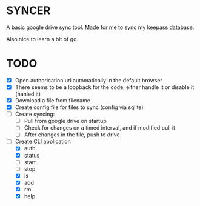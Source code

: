 # SYNCER

A basic google drive sync tool.
Made for me to sync my keepass database.

Also nice to learn a bit of go.

# TODO

- [x] Open authorication url automatically in the default browser
- [x] There seems to be a loopback for the code, either handle it or disable it (hanled it)
- [x] Download a file from filename
- [x] Create config file for files to sync (config via sqlite)
- [ ] Create syncing:
    - [ ] Pull from google drive on startup
    - [ ] Check for changes on a timed interval, and if modified pull it
    - [ ] After changes in the file, push to drive
- [ ] Create CLI application
    - [x] auth
    - [x] status
    - [ ] start
    - [ ] stop
    - [x] ls
    - [x] add
    - [x] rm
    - [x] help
